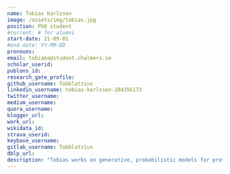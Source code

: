 ```yaml
---
name: Tobias Karlsson
image: /assets/img/tobias.jpg
position: PhD student
#current: # for alumni
start-date: 21-09-01
#end-date: YY-MM-DD  
pronouns: 
email: tobiaka@student.chalmers.se
scholar_userid: 
publons_id:
research_gate_profile:
github_username: Tobblatzius
linkedin_username: tobias-karlsson-28435b173
twitter_username:
medium_username:
quora_username:
blogger_url:
work_url:
wikidata_id:
strava_userid:
keybase_username:
gitlab_username: Tobblatzius
dblp_url:
description: "Tobias works on generative, probabilistic models for protein sequences with application in protein and biologics design. Before joining the lab, Tobias did his MSc thesis with Prof. Claes Strannegård on Multi-Agent Deep Reinforcement Learning in a Three-Species Predator-Prey Ecosystem."
---
```

